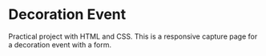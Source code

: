 # Decoration Event

Practical project with HTML and CSS. This is a responsive capture page for a decoration event with a form.